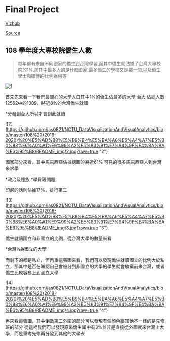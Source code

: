 # Final Project
[Vizhub](https://vizhub.com/JasonYeong0821/ccea78a9b0724f938f212f24e7711853 "link")

[Source](https://stats.moe.gov.tw/files/detail/108/108_student.csv "link")

## 108 學年度大專校院僑生人數
>每年都有來自不同國家的僑生到台灣學習,而其中僑生就佔據了台灣大專校院的1%,那其中最多人的是什麼國家,最多僑生的學校又是那一間,以及僑生學士和碩博的比例為何等


![1](
https://github.com/jas0821/NCTU_DataVisualizationAndVisualAnalytics/blob/master/108%20(2019-2020)%20%E5%AD%B8%E5%B9%B4%E5%BA%A6%E5%A4%A7%E5%B0%88%E6%A0%A1%E9%99%A2%E5%83%91%E7%94%9F%E4%BA%BA%E6%95%B8/README_img/1.jpg?raw=true "1")

首先先來看一下我們最關心的大學人口其中1%的僑生佔最多的大學
台大
佔總人數12562中的1009，將近8%的台灣僑生就讀

*分發到台大所以才會到此就讀

![2](https://github.com/jas0821/NCTU_DataVisualizationAndVisualAnalytics/blob/master/108%20(2019-2020)%20%E5%AD%B8%E5%B9%B4%E5%BA%A6%E5%A4%A7%E5%B0%88%E6%A0%A1%E9%99%A2%E5%83%91%E7%94%9F%E4%BA%BA%E6%95%B8/README_img/2.jpg?raw=true "2"）

國家部分來看，其中馬來西亞佔據總圖的將近61%
可見的很多馬來西亞人到台灣來求學

*政治及種族
*學費等問題

印尼的話則佔據17%，排行第二

![3](https://github.com/jas0821/NCTU_DataVisualizationAndVisualAnalytics/blob/master/108%20(2019-2020)%20%E5%AD%B8%E5%B9%B4%E5%BA%A6%E5%A4%A7%E5%B0%88%E6%A0%A1%E9%99%A2%E5%83%91%E7%94%9F%E4%BA%BA%E6%95%B8/README_img/3.jpg?raw=true "3"）

僑生就讀國立和非國立的比例，從台灣大學的數量來看

*台灣¼為國立的大學

而剩下的都是私立，但再重這張圖來看，我們可以發現僑生就讀國立的比例大於私立，那其中是否在確認自己會被分到非國立的大學的學生就會放棄前來台灣，或者僑生比較容易上到國立大學

![4](https://github.com/jas0821/NCTU_DataVisualizationAndVisualAnalytics/blob/master/108%20(2019-2020)%20%E5%AD%B8%E5%B9%B4%E5%BA%A6%E5%A4%A7%E5%B0%88%E6%A0%A1%E9%99%A2%E5%83%91%E7%94%9F%E4%BA%BA%E6%95%B8/README_img/4.jpg?raw=true "4"）

再來看這張圖，其中倒數第二外圍的部分可以發現有個顏色跟其他不一樣的是先修班的部分
從這裡我們可以發現原來僑生其中有3%並非是直接從外國就來台灣上大學，而是重考先修再分發到其他的大學去
